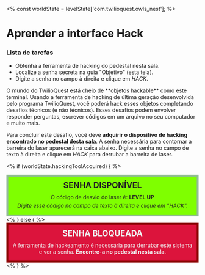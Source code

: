 <%
const worldState = levelState['com.twilioquest.owls_nest'];
%>

# Aprender a interface Hack

<div class="aside">
<h3>Lista de tarefas</h3>
<ul>
  <li>Obtenha a ferramenta de hacking do pedestal nesta sala.</li>
  <li>Localize a senha secreta na guia "Objetivo" (esta tela).</li>
  <li>Digite a senha no campo à direita e clique em <em>HACK</em>.</li>
</ul>
</div>
O mundo do TwilioQuest está cheio de **objetos hackable** como este terminal. Usando a ferramenta de hacking de última geração desenvolvida pelo programa TwilioQuest, você poderá hack esses objetos completando desafios técnicos (e não técnicos). Esses desafios podem envolver responder perguntas, escrever códigos em um arquivo no seu computador e muito mais.

Para concluir este desafio, você deve **adquirir o dispositivo de hacking encontrado no pedestal desta sala**. A senha necessária para contornar a barreira do laser aparecerá na caixa abaixo. Digite a senha no campo de texto à direita e clique em *HACK* para derrubar a barreira de laser.

<style>
.passcode {
  color: #eee;
  padding: 10px;
  text-align: center;
}

.passcode h3 {
  font-size: 1.5em;
  border-bottom: none;
  padding: 0;
  margin: 0 0 10px 0;
  font-weight: bold;
  text-transform: uppercase;
}

.passcode p {
  margin: 0 0 5px 0;
  padding: 0;
}

.passcode-locked {
  border: 5px solid #8B0000;
  background-color: #DC143C;
}

.passcode-open {
  border: 5px solid #8FBC8F;
  background-color: #7FFF00;
  color: #232323;
}
</style>
<% if (worldState.hackingToolAcquired) { %>

<div class="passcode passcode-open">
<h3>SENHA DISPONÍVEL</h3>
<p>
O código de desvio do laser é: <b>LEVEL UP</b>
</p>
<p>
<i>Digite esse código no campo de texto à direita e clique em "HACK".</i>
</p>
</div>
<% } else { %>
<div class="passcode passcode-locked">
<h3>SENHA BLOQUEADA</h3>
<p>
A ferramenta de hackeamento é necessária para derrubar este sistema e ver a senha. <b>Encontre-a no pedestal
nesta sala</b>.
</p>
</div>
<% } %>
